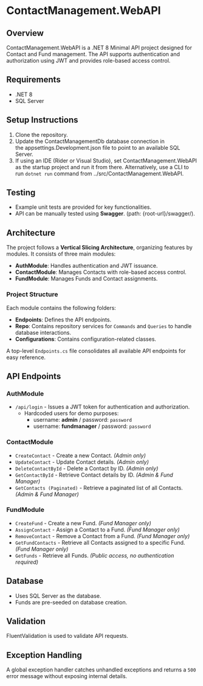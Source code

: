 # ContactManagement.WebAPI

## Overview

ContactManagement.WebAPI is a .NET 8 Minimal API project designed for Contact and Fund management. The API supports authentication and authorization using JWT and provides role-based access control.

## Requirements

- .NET 8
- SQL Server

## Setup Instructions

1. Clone the repository.
2. Update the ContactManagementDb database connection in the appsettings.Development.json file to point to an available SQL Server.
3. If using an IDE (Rider or Visual Studio), set ContactManagement.WebAPI as the startup project and run it from there. Alternatively, use a CLI to run `dotnet run` command from ../src/ContactManagement.WebAPI.

## Testing

- Example unit tests are provided for key functionalities.
- API can be manually tested using **Swagger**. (path: {root-url}/swagger/).


## Architecture

The project follows a **Vertical Slicing Architecture**, organizing features by modules. It consists of three main modules:

- **AuthModule**: Handles authentication and JWT issuance.
- **ContactModule**: Manages Contacts with role-based access control.
- **FundModule**: Manages Funds and Contact assignments.

### Project Structure

Each module contains the following folders:

- **Endpoints**: Defines the API endpoints.
- **Repo**: Contains repository services for `Commands` and `Queries` to handle database interactions.
- **Configurations**: Contains configuration-related classes.

A top-level `Endpoints.cs` file consolidates all available API endpoints for easy reference.

## API Endpoints

### AuthModule

- `/api/login` - Issues a JWT token for authentication and authorization.
  - Hardcoded users for demo purposes:
    - username: **admin** / password: `password`
    - username: **fundmanager** / password: `password`

### ContactModule

- `CreateContact` - Create a new Contact. *(Admin only)*
- `UpdateContact` - Update Contact details. *(Admin only)*
- `DeleteContactById` - Delete a Contact by ID. *(Admin only)*
- `GetContactById` - Retrieve Contact details by ID. *(Admin & Fund Manager)*
- `GetContacts (Paginated)` - Retrieve a paginated list of all Contacts. *(Admin & Fund Manager)*

### FundModule

- `CreateFund` - Create a new Fund. *(Fund Manager only)*
- `AssignContact` - Assign a Contact to a Fund. *(Fund Manager only)*
- `RemoveContact` - Remove a Contact from a Fund. *(Fund Manager only)*
- `GetFundContacts` - Retrieve all Contacts assigned to a specific Fund. *(Fund Manager only)*
- `GetFunds` - Retrieve all Funds. *(Public access, no authentication required)*

## Database

- Uses SQL Server as the database.
- Funds are pre-seeded on database creation.

## Validation

FluentValidation is used to validate API requests.

## Exception Handling

A global exception handler catches unhandled exceptions and returns a `500` error message without exposing internal details.
